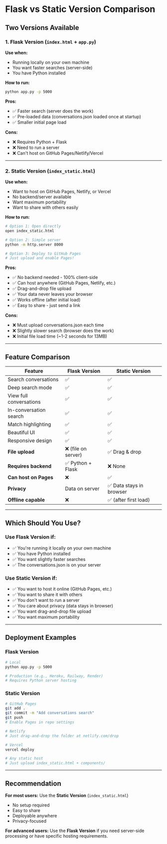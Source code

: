 # Flask vs Static Version Comparison

## Two Versions Available

### 1. Flask Version (`index.html` + `app.py`)

**Use when:**
- Running locally on your own machine
- You want faster searches (server-side)
- You have Python installed

**How to run:**
```bash
python app.py -p 5000
```

**Pros:**
- ✅ Faster search (server does the work)
- ✅ Pre-loaded data (conversations.json loaded once at startup)
- ✅ Smaller initial page load

**Cons:**
- ❌ Requires Python + Flask
- ❌ Need to run a server
- ❌ Can't host on GitHub Pages/Netlify/Vercel

---

### 2. Static Version (`index_static.html`)

**Use when:**
- Want to host on GitHub Pages, Netlify, or Vercel
- No backend/server available
- Want maximum portability
- Want to share with others easily

**How to run:**
```bash
# Option 1: Open directly
open index_static.html

# Option 2: Simple server
python -m http.server 8000

# Option 3: Deploy to GitHub Pages
# Just upload and enable Pages!
```

**Pros:**
- ✅ No backend needed - 100% client-side
- ✅ Can host anywhere (GitHub Pages, Netlify, etc.)
- ✅ Drag-and-drop file upload
- ✅ Your data never leaves your browser
- ✅ Works offline (after initial load)
- ✅ Easy to share - just send a link

**Cons:**
- ❌ Must upload conversations.json each time
- ❌ Slightly slower search (browser does the work)
- ❌ Initial file load time (~1-2 seconds for 13MB)

---

## Feature Comparison

| Feature | Flask Version | Static Version |
|---------|--------------|----------------|
| Search conversations | ✅ | ✅ |
| Deep search mode | ✅ | ✅ |
| View full conversations | ✅ | ✅ |
| In-conversation search | ✅ | ✅ |
| Match highlighting | ✅ | ✅ |
| Beautiful UI | ✅ | ✅ |
| Responsive design | ✅ | ✅ |
| **File upload** | ❌ (file on server) | ✅ Drag & drop |
| **Requires backend** | ✅ Python + Flask | ❌ None |
| **Can host on Pages** | ❌ | ✅ |
| **Privacy** | Data on server | ✅ Data stays in browser |
| **Offline capable** | ❌ | ✅ (after first load) |

---

## Which Should You Use?

### Use Flask Version if:
- ✅ You're running it locally on your own machine
- ✅ You have Python installed
- ✅ You want slightly faster searches
- ✅ The conversations.json is on your server

### Use Static Version if:
- ✅ You want to host it online (GitHub Pages, etc.)
- ✅ You want to share it with others
- ✅ You don't want to run a server
- ✅ You care about privacy (data stays in browser)
- ✅ You want drag-and-drop file upload
- ✅ You want maximum portability

---

## Deployment Examples

### Flask Version
```bash
# Local
python app.py -p 5000

# Production (e.g., Heroku, Railway, Render)
# Requires Python server hosting
```

### Static Version
```bash
# GitHub Pages
git add .
git commit -m "Add conversations search"
git push
# Enable Pages in repo settings

# Netlify
# Just drag-and-drop the folder at netlify.com/drop

# Vercel
vercel deploy

# Any static host
# Just upload index_static.html + components/
```

---

## Recommendation

**For most users:** Use the **Static Version** (`index_static.html`)
- No setup required
- Easy to share
- Deployable anywhere
- Privacy-focused

**For advanced users:** Use the **Flask Version** if you need server-side processing or have specific hosting requirements.
